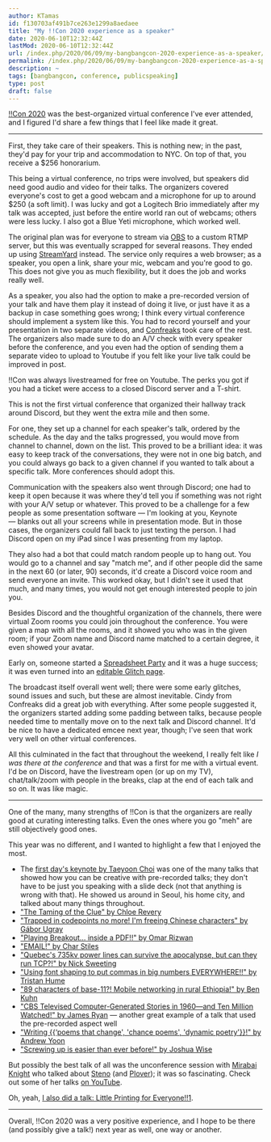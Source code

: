 ```yaml
---
author: KTamas
id: f130703af491b7ce263e1299a8aedaee
title: "My !!Con 2020 experience as a speaker"
date: 2020-06-10T12:32:44Z
lastMod: 2020-06-10T12:32:44Z
url: /index.php/2020/06/09/my-bangbangcon-2020-experience-as-a-speaker/
permalink: /index.php/2020/06/09/my-bangbangcon-2020-experience-as-a-speaker/
description: ~
tags: [bangbangcon, conference, publicspeaking]
type: post
draft: false
---
```

[!!Con 2020](http://bangbangcon.com) was the best-organized virtual conference I've ever attended, and I figured I'd share a few things that I feel like made it great.

---

First, they take care of their speakers. This is nothing new; in the past, they'd pay for your trip and accommodation to NYC. On top of that, you receive a $256 honorarium.

This being a virtual conference, no trips were involved, but speakers did need good audio and video for their talks. The organizers covered everyone's cost to get a good webcam and a microphone for up to around $250 (a soft limit). I was lucky and got a Logitech Brio immediately after my talk was accepted, just before the entire world ran out of webcams; others were less lucky. I also got a Blue Yeti microphone, which worked well.

The original plan was for everyone to stream via [OBS](https://obsproject.com/) to a custom RTMP server, but this was eventually scrapped for several reasons. They ended up using [StreamYard](https://streamyard.com) instead. The service only requires a web browser; as a speaker, you open a link, share your mic, webcam and you're good to go. This does not give you as much flexibility, but it does the job and works really well.

As a speaker, you also had the option to make a pre-recorded version of your talk and have them play it instead of doing it live, or just have it as a backup in case something goes wrong; I think every virtual conference should implement a system like this. You had to record yourself and your presentation in two separate videos, and [Confreaks](confreaks.com) took care of the rest. The organizers also made sure to do an A/V check with every speaker before the conference, and you even had the option of sending them a separate video to upload to Youtube if you felt like your live talk could be improved in post.

!!Con was always livestreamed for free on Youtube. The perks you got if you had a ticket were access to a closed Discord server and a T-shirt.

This is not the first virtual conference that organized their hallway track around Discord, but they went the extra mile and then some.

For one, they set up a channel for each speaker's talk, ordered by the schedule. As the day and the talks progressed, you would move from channel to channel, down on the list. This proved to be a brilliant idea: it was easy to keep track of the conversations, they were not in one big batch, and you could always go back to a given channel if you wanted to talk about a specific talk. More conferences should adopt this.

Communication with the speakers also went through Discord; one had to keep it open because it was where they'd tell you if something was not right with your A/V setup or whatever. This proved to be a challenge for a few people as some presentation software — I'm looking at you, Keynote — blanks out all your screens while in presentation mode. But in those cases, the organizers could fall back to just texting the person. I had Discord open on my iPad since I was presenting from my laptop.

They also had a bot that could match random people up to hang out. You would go to a channel and say "match me", and if other people did the same in the next 60 (or later, 90) seconds, it'd create a Discord voice room and send everyone an invite. This worked okay, but I didn't see it used that much, and many times, you would not get enough interested people to join you.

Besides Discord and the thoughtful organization of the channels, there were virtual Zoom rooms you could join throughout the conference. You were given a map with all the rooms, and it showed you who was in the given room; if your Zoom name and Discord name matched to a certain degree, it even showed your avatar.

Early on, someone started a [Spreadsheet Party](https://docs.google.com/spreadsheets/d/15yh9gABz2ZgHwbkOD5cXxgT_RQx7-ituTVy6dIQ11DM/edit#gid=1100664741) and it was a huge success; it was even turned into an [editable Glitch page](https://unleashed-simplistic-lingonberry.glitch.me/).

The broadcast itself overall went well; there were some early glitches, sound issues and such, but these are almost inevitable. Cindy from Confreaks did a great job with everything. After some people suggested it, the organizers started adding some padding between talks, because people needed time to mentally move on to the next talk and Discord channel. It'd be nice to have a dedicated emcee next year, though; I've seen that work very well on other virtual conferences.

All this culminated in the fact that throughout the weekend, I really felt like _I was there at the conference_ and that was a first for me with a virtual event. I'd be on Discord, have the livestream open (or up on my TV), chat/talk/zoom with people in the breaks, clap at the end of each talk and so on. It was like magic.

---

One of the many, many strengths of !!Con is that the organizers are really good at curating interesting talks. Even the ones where you go "meh" are still objectively good ones.

This year was no different, and I wanted to highlight a few that I enjoyed the most.

- The [first day's keynote by Taeyoon Choi](https://www.youtube.com/watch?v=z670kHQhYvs) was one of the many talks that showed how you can be creative with pre-recorded talks; they don't have to be just you speaking with a slide deck (not that anything is wrong with that). He showed us around in Seoul, his home city, and talked about many things throughout. 
- ["The Taming of the Clue" by Chloe Revery](https://www.youtube.com/watch?v=NWejhIM74do)
- ["Trapped in codepoints no more! I'm freeing Chinese characters" by Gábor Ugray](https://www.youtube.com/watch?v=jbFr-D4c_HM)
- ["Playing Breakout… inside a PDF!!" by Omar Rizwan](https://www.youtube.com/watch?v=6rbJu10Telc)
- ["EMAIL!" by Char Stiles](https://www.youtube.com/watch?v=3y9DNluD-cU)
- ["Quebec's 735kv power lines can survive the apocalypse, but can they run TCP?!" by Nick Sweeting](https://www.youtube.com/watch?v=x8T7UE7A0jk)
- ["Using font shaping to put commas in big numbers EVERYWHERE!!" by Tristan Hume](https://www.youtube.com/watch?v=Biqm9ndNyC8)
- ["89 characters of base-11?! Mobile networking in rural Ethiopia!" by Ben Kuhn](https://www.youtube.com/watch?v=EAxnA9L5rS8)
- ["CBS Televised Computer-Generated Stories in 1960—and Ten Million Watched!" by James Ryan](https://www.youtube.com/watch?v=tBnPDwoUCXQ) — another great example of a talk that used the pre-recorded aspect well
- ["Writing {{‘poems that change', 'chance poems', 'dynamic poetry'}}!" by Andrew Yoon](https://www.youtube.com/watch?v=zNJAQcSA1vI)
- ["Screwing up is easier than ever before!" by Joshua Wise](https://www.youtube.com/watch?v=E-9oKH2-Myg)

But possibly the best talk of all was the unconference session with [Mirabai Knight](http://stenoknight.com/bio.html) who talked about [Steno](https://en.wikipedia.org/wiki/Stenotype) (and [Plover](http://www.openstenoproject.org/)); it was so fascinating. Check out some of her talks [on YouTube](https://www.youtube.com/results?search_query=mirabai+knight).

Oh, yeah, [I also did a talk: Little Printing for Everyone!!1](https://youtu.be/QEZ0N0rrbL0).

---

Overall, !!Con 2020 was a very positive experience, and I hope to be there (and possibly give a talk!) next year as well, one way or another.
